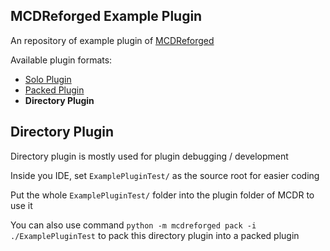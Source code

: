 MCDReforged Example Plugin
---------

An repository of example plugin of [MCDReforged](https://github.com/Fallen-Breath/MCDReforged)

Available plugin formats:

- [Solo Plugin](https://github.com/MCDReforged/MCDReforged-ExamplePlugin/tree/solo-plugin)
- [Packed Plugin](https://github.com/MCDReforged/MCDReforged-ExamplePlugin/tree/packed-plugin)
- **Directory Plugin**

## Directory Plugin

Directory plugin is mostly used for plugin debugging / development

Inside you IDE, set `ExamplePluginTest/` as the source root for easier coding

Put the whole `ExamplePluginTest/` folder into the plugin folder of MCDR to use it

You can also use command `python -m mcdreforged pack -i ./ExamplePluginTest` to pack this directory plugin into a packed plugin
